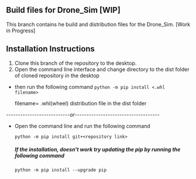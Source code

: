 ## Build files for Drone_Sim [WIP]
This branch contains he build and distribution files for the Drone_Sim. [Work in Progress]

## Installation Instructions
1. Clone this branch of the repository to the desktop.
2. Open the command line interface and change directory to the dist folder of cloned repository in the desktop 
-  then run the following command
  `python -m pip install <.whl filename>`
  
   filename= .whl(wheel) distribution file in the dist folder
   
---------------------------_or_------------------------------------

-  Open the command line and run the following command

   `python -m pip install git+<repository link>`
   
   ##### If the installation, doesn't work try updating the pip by running the following command
   `python -m pip install --upgrade pip`
